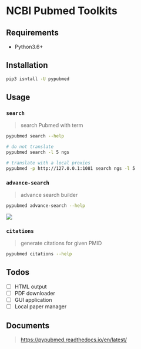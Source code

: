 # NCBI Pubmed Toolkits

## Requirements
- Python3.6+

## Installation
```bash
pip3 isntall -U pypubmed
```

## Usage
### `search`
> search Pubmed with term
```bash
pypubmed search --help

# do not translate
pypubmed search -l 5 ngs

# translate with a local proxies
pypubmed -p http://127.0.0.1:1081 search ngs -l 5
```

### `advance-search`
> advance search builder
```bash
pypubmed advance-search --help
```
![](https://suqingdong.github.io/pypubmed/src/advance-search.png)

### `citations`
> generate citations for given PMID
```bash
pypubmed citations --help
```

## Todos
- [ ] HTML output
- [ ] PDF downloader
- [ ] GUI application
- [ ] Local paper manager

## Documents
> https://pypubmed.readthedocs.io/en/latest/
